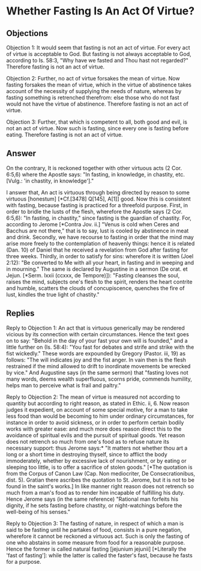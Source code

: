 # Whether Fasting Is An Act Of Virtue?

## Objections

Objection 1: It would seem that fasting is not an act of virtue. For every act of virtue is acceptable to God. But fasting is not always acceptable to God, according to Is. 58:3, "Why have we fasted and Thou hast not regarded?" Therefore fasting is not an act of virtue.

Objection 2: Further, no act of virtue forsakes the mean of virtue. Now fasting forsakes the mean of virtue, which in the virtue of abstinence takes account of the necessity of supplying the needs of nature, whereas by fasting something is retrenched therefrom: else those who do not fast would not have the virtue of abstinence. Therefore fasting is not an act of virtue.

Objection 3: Further, that which is competent to all, both good and evil, is not an act of virtue. Now such is fasting, since every one is fasting before eating. Therefore fasting is not an act of virtue.

## Answer

On the contrary, It is reckoned together with other virtuous acts (2 Cor. 6:5,6) where the Apostle says: "In fasting, in knowledge, in chastity, etc. [Vulg.: 'in chastity, in knowledge']."

I answer that, An act is virtuous through being directed by reason to some virtuous [honestum] [*Cf.[3478] Q[145], A[1]] good. Now this is consistent with fasting, because fasting is practiced for a threefold purpose. First, in order to bridle the lusts of the flesh, wherefore the Apostle says (2 Cor. 6:5,6): "In fasting, in chastity," since fasting is the guardian of chastity. For, according to Jerome [*Contra Jov. ii.] "Venus is cold when Ceres and Bacchus are not there," that is to say, lust is cooled by abstinence in meat and drink. Secondly, we have recourse to fasting in order that the mind may arise more freely to the contemplation of heavenly things: hence it is related (Dan. 10) of Daniel that he received a revelation from God after fasting for three weeks. Thirdly, in order to satisfy for sins: wherefore it is written (Joel 2:12): "Be converted to Me with all your heart, in fasting and in weeping and in mourning." The same is declared by Augustine in a sermon (De orat. et Jejun. [*Serm. lxxii (ccxxx, de Tempore)]): "Fasting cleanses the soul, raises the mind, subjects one's flesh to the spirit, renders the heart contrite and humble, scatters the clouds of concupiscence, quenches the fire of lust, kindles the true light of chastity."

## Replies

Reply to Objection 1: An act that is virtuous generically may be rendered vicious by its connection with certain circumstances. Hence the text goes on to say: "Behold in the day of your fast your own will is founded," and a little further on (Is. 58:4): "You fast for debates and strife and strike with the fist wickedly." These words are expounded by Gregory (Pastor. iii, 19) as follows: "The will indicates joy and the fist anger. In vain then is the flesh restrained if the mind allowed to drift to inordinate movements be wrecked by vice." And Augustine says (in the same sermon) that "fasting loves not many words, deems wealth superfluous, scorns pride, commends humility, helps man to perceive what is frail and paltry."

Reply to Objection 2: The mean of virtue is measured not according to quantity but according to right reason, as stated in Ethic. ii, 6. Now reason judges it expedient, on account of some special motive, for a man to take less food than would be becoming to him under ordinary circumstances, for instance in order to avoid sickness, or in order to perform certain bodily works with greater ease: and much more does reason direct this to the avoidance of spiritual evils and the pursuit of spiritual goods. Yet reason does not retrench so much from one's food as to refuse nature its necessary support: thus Jerome says:* "It matters not whether thou art a long or a short time in destroying thyself, since to afflict the body immoderately, whether by excessive lack of nourishment, or by eating or sleeping too little, is to offer a sacrifice of stolen goods." [*The quotation is from the Corpus of Canon Law (Cap. Non mediocriter, De Consecrationibus, dist. 5). Gratian there ascribes the quotation to St. Jerome, but it is not to be found in the saint's works.] In like manner right reason does not retrench so much from a man's food as to render him incapable of fulfilling his duty. Hence Jerome says (in the same reference) "Rational man forfeits his dignity, if he sets fasting before chastity, or night-watchings before the well-being of his senses."

Reply to Objection 3: The fasting of nature, in respect of which a man is said to be fasting until he partakes of food, consists in a pure negation, wherefore it cannot be reckoned a virtuous act. Such is only the fasting of one who abstains in some measure from food for a reasonable purpose. Hence the former is called natural fasting [jejunium jejunii] [*Literally the 'fast of fasting']: while the latter is called the faster's fast, because he fasts for a purpose.